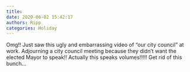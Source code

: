 ```yaml
---
title: 
date: 2020-06-02 15:42:17
authors: Ripp
categories: Holiday
---
```


 Omg!!  Just saw this ugly and embarrassing video of “our city council” at work. Adjourning a city council meeting because they didn’t want the elected Mayor to speak!!  Actually this speaks volumes!!!!!  Get rid of this bunch...